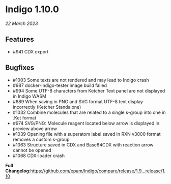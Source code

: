 # Indigo 1.10.0

*22 March 2023*

## Features
* #941 CDX export

## Bugfixes
* #1003 Some texts are not rendered and may lead to Indigo crash
* #987 docker-indigo-tester image build failed
* #994 Some UTF-8 characters from Ketcher Text panel are not displayed in Indigo WASM
* #889 When saving in PNG and SVG format UTF-8 text display incorrectly (Ketcher Standalone)
* #1032 Combine molecules that are related to a single s-group into one in .Ket format
* #974 SVG/PNG: Molecule reagent located below arrow is displayed in preview above arrow
* #1039 Opening file with a superatom label saved in RXN v3000 format removes a custom s-group
* #1063 Structure saved in CDX and Base64CDX with reaction arrow cannot be opened 
* #1068 CDX-loader crash 

**Full Changelog**:https://github.com/epam/Indigo/compare/release/1.9...release/1.10